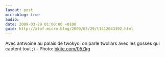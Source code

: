 ```yaml
---
layout: post
microblog: true
audio: 
date: 2009-03-29 01:00:00 +0100
guid: http://xtof.micro.blog/2009/03/29/t1412043392.html
---
```

Avec antwoine au palais de twokyo, on parle twollars avec les gosses qui captent tout ;) - Photo: [bkite.com/05Zkg](http://bkite.com/05Zkg)
